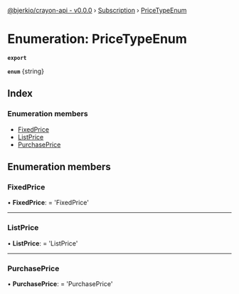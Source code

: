 [@bjerkio/crayon-api - v0.0.0](../README.md) › [Subscription](../modules/subscription.md) › [PriceTypeEnum](subscription.pricetypeenum.md)

# Enumeration: PriceTypeEnum

**`export`** 

**`enum`** {string}

## Index

### Enumeration members

* [FixedPrice](subscription.pricetypeenum.md#fixedprice)
* [ListPrice](subscription.pricetypeenum.md#listprice)
* [PurchasePrice](subscription.pricetypeenum.md#purchaseprice)

## Enumeration members

###  FixedPrice

• **FixedPrice**: =  <any> 'FixedPrice'

___

###  ListPrice

• **ListPrice**: =  <any> 'ListPrice'

___

###  PurchasePrice

• **PurchasePrice**: =  <any> 'PurchasePrice'
